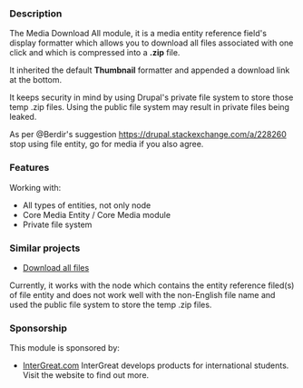 ### Description

The Media Download All module, it is a media entity reference field's display
formatter which allows you to download all files associated with one click
and which is compressed into a **.zip** file.

It inherited the default **Thumbnail** formatter and appended a download link
at the bottom.

It keeps security in mind by using Drupal's private file system to store those
temp .zip files. Using the public file system may result in private files being
leaked.

As per @Berdir's suggestion https://drupal.stackexchange.com/a/228260
stop using file entity, go for media if you also agree.

### Features

Working with:
 
 - All types of entities, not only node
 - Core Media Entity / Core Media module
 - Private file system
 
### Similar projects

- [Download all files](https://www.drupal.org/project/download_all_files)

Currently, it works with the node which contains the entity reference filed(s) of file
entity and does not work well with the non-English file name and used the public
file system to store the temp .zip files. 

### Sponsorship

This module is sponsored by:

- [InterGreat.com](http://www.intergreat.com) InterGreat develops products for international students. Visit the website to find out more.

